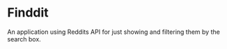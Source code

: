 # Finddit

An application using Reddits API for just showing and filtering them by the search box. 
